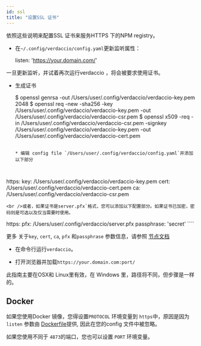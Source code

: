 ```yaml
---
id: ssl
title: "设置SSL 证书"
---
```


依照这些说明来配置SSL 证书来服务HTTPS 下的NPM registry。

* 在`~/.config/verdaccio/config.yaml`更新监听属性：

    listen: 'https://your.domain.com/'
    

一旦更新监听，并试着再次运行verdaccio ，将会被要求使用证书。

* 生成证书

     $ openssl genrsa -out /Users/user/.config/verdaccio/verdaccio-key.pem 2048
     $ openssl req -new -sha256 -key /Users/user/.config/verdaccio/verdaccio-key.pem -out /Users/user/.config/verdaccio/verdaccio-csr.pem
     $ openssl x509 -req -in /Users/user/.config/verdaccio/verdaccio-csr.pem -signkey /Users/user/.config/verdaccio/verdaccio-key.pem -out /Users/user/.config/verdaccio/verdaccio-cert.pem
     ````
    
    * 编辑 config file `/Users/user/.config/verdaccio/config.yaml`并添加以下部分
    
    

https: key: /Users/user/.config/verdaccio/verdaccio-key.pem cert: /Users/user/.config/verdaccio/verdaccio-cert.pem ca: /Users/user/.config/verdaccio/verdaccio-csr.pem

    <br />或者，如果证书是server.pfx`格式，您可以添加以下配置部分。如果证书已加密，密码则是可选以及仅当需要时使用。
    
    

https: pfx: /Users/user/.config/verdaccio/server.pfx passphrase: 'secret' ````

更多 关于`key`, `cert`, `ca`, `pfx` 和`passphrase` 参数信息，请参照 [节点文档](https://nodejs.org/api/tls.html#tls_tls_createsecurecontext_options)

* 在命令行运行`verdaccio`。

* 打开浏览器并加载`https://your.domain.com:port/`

此指南主要在OSX和 Linux里有效，在 Windows 里，路径将不同，但步骤是一样的。

## Docker

如果您使用Docker 镜像，您得设置`PROTOCOL` 环境变量到 `https`中，原因是因为 `listen` 参数由 [Dockerfile](https://github.com/verdaccio/verdaccio/blob/master/Dockerfile#L43)提供, 因此在您的config 文件中被忽略。

如果您使用不同于 `4873`的端口，您也可以设置 `PORT` 环境变量。